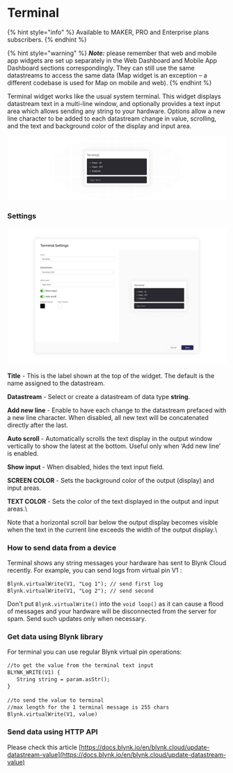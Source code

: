 # Terminal

{% hint style="info" %}
Available to MAKER, PRO and Enterprise plans subscribers.
{% endhint %}

{% hint style="warning" %}
_**Note:**_ please remember that web and mobile app widgets are set up separately in the Web Dashboard and Mobile App Dashboard sections correspondingly. They can still use the same datastreams to access the same data (Map widget is an exception – a different codebase is used for Map on mobile and web).
{% endhint %}

Terminal widget works like the usual system terminal. This widget displays datastream text in a multi-line window, and optionally provides a text input area which allows sending any string to your hardware. Options allow a new line character to be added to each datastream change in value, scrolling, and the text and background color of the display and input area.

![](../../.gitbook/assets/terminal-widget-newsletter.png)

### Settings

![](<../../.gitbook/assets/terminal-widget-settings-documentation (1).png>)

**Title** - This is the label shown at the top of the widget. The default is the name assigned to the datastream.

**Datastream** - Select or create a datastream of data type **string**.

**Add new line** - Enable to have each change to the datastream prefaced with a new line character. When disabled, all new text will be concatenated directly after the last.

**Auto scroll** - Automatically scrolls the text display in the output window vertically to show the latest at the bottom. Useful only when ‘Add new line’ is enabled.

**Show input** - When disabled, hides the text input field.

**SCREEN COLOR** - Sets the background color of the output (display) and input areas.

**TEXT COLOR** - Sets the color of the text displayed in the output and input areas.\


Note that a horizontal scroll bar below the output display becomes visible when the text in the current line exceeds the width of the output display.\


### How to send data from a device

Terminal shows any string messages your hardware has sent to Blynk Cloud recently. For example, you can send logs from virtual pin V1 :

```
Blynk.virtualWrite(V1, "Log 1"); // send first log
Blynk.virtualWrite(V1, "Log 2"); // send second
```

Don't put `Blynk.virtualWrite()` into the `void loop()` as it can cause a flood of messages and your hardware will be disconnected from the server for spam. Send such updates only when necessary.

### Get data using Blynk library

For terminal you can use regular Blynk virtual pin operations:

```
//to get the value from the terminal text input
BLYNK_WRITE(V1) {
   String string = param.asStr();
}

//to send the value to terminal
//max length for the 1 terminal message is 255 chars
Blynk.virtualWrite(V1, value)
```

### Send data using HTTP API

Please check this article [https://docs.blynk.io/en/blynk.cloud/update-datastream-value](https://docs.blynk.io/en/blynk.cloud/update-datastream-value)
